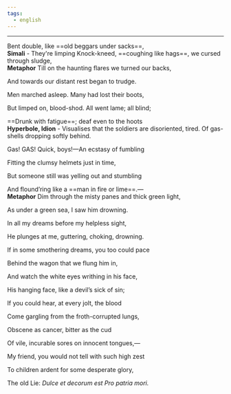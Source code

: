 ```yaml
---
tags:
  - english
---
```

___
Bent double, like ==old beggars under sacks==,  
**Simali** - They're limping
Knock-kneed, ==coughing like hags==, we cursed through sludge,  
**Metaphor**
Till on the haunting flares we turned our backs,  

And towards our distant rest began to trudge.  

Men marched asleep. Many had lost their boots,  

But limped on, blood-shod. All went lame; all blind;  

==Drunk with fatigue==; deaf even to the hoots  
**Hyperbole, Idion** - Visualises that the soldiers are disoriented, tired.
Of gas-shells dropping softly behind.  

  

Gas! GAS! Quick, boys!—An ecstasy of fumbling  

Fitting the clumsy helmets just in time,  

But someone still was yelling out and stumbling  

And flound’ring like a ==man in fire or lime==.—  
**Metaphor**
Dim through the misty panes and thick green light,  

As under a green sea, I saw him drowning.  

  

In all my dreams before my helpless sight,  

He plunges at me, guttering, choking, drowning.  

  

If in some smothering dreams, you too could pace  

Behind the wagon that we flung him in,  

And watch the white eyes writhing in his face,  

His hanging face, like a devil’s sick of sin;  

If you could hear, at every jolt, the blood  

Come gargling from the froth-corrupted lungs,  

Obscene as cancer, bitter as the cud  

Of vile, incurable sores on innocent tongues,—  

My friend, you would not tell with such high zest  

To children ardent for some desperate glory,  

The old Lie: _Dulce et decorum est Pro patria mori._